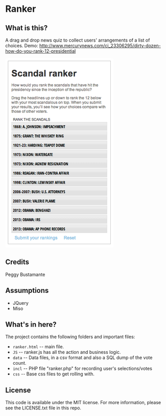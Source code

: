 Ranker
========================

What is this?
-------------
A drag and drop news quiz to collect users' arrangements of a list of choices.
Demo: http://www.mercurynews.com/ci_23306295/dirty-dozen-how-do-you-rank-12-presidential

![ranker inaction](screenshots/ranker.png)

Credits
---------
Peggy Bustamante

Assumptions
-----------

* JQuery
* Miso


What's in here?
---------------

The project contains the following folders and important files:

* ``ranker.html`` -- main file.
* ``JS`` -- ranker.js has all the action and business logic.
* ``data`` -- Data files, in a csv format and also a SQL dump of the vote count.
* ``incl`` -- PHP file "ranker.php" for recording user's selections/votes
* ``css`` -- Base css files to get rolling with.


License
----------

This code is available under the MIT license. For more information, please see the LICENSE.txt file in this repo.
